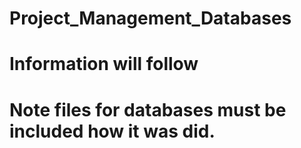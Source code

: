 # Project_Management_Databases

# Information will follow
# Note files for databases must be included how it was did.
